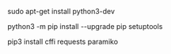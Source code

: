 sudo apt-get install python3-dev

python3 -m pip install --upgrade pip setuptools

pip3 install cffi requests paramiko

